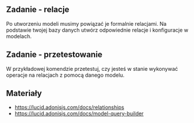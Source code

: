 ## Zadanie - relacje
Po utworzeniu modeli musimy powiązać je formalnie relacjami. Na podstawie twojej bazy danych utwórz odpowiednie relacje i konfiguracje w modelach.

## Zadanie - przetestowanie
W przykładowej komendzie przetestuj, czy jesteś w stanie wykonywać operacje na relacjach z pomocą danego modelu.

## Materiały
- https://lucid.adonisjs.com/docs/relationships
- https://lucid.adonisjs.com/docs/model-query-builder